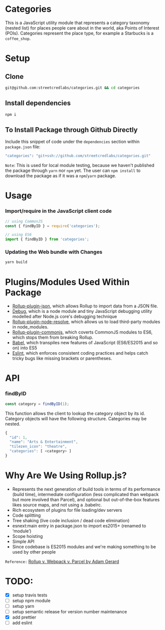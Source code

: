 # Categories

This is a JavaScript utility module that represents a category taxonomy (nested list)
for places people care about in the world, aka Points of Interest (POIs).
Categories represent the place type, for example a Starbucks is a `coffee_shop`.

# Setup

## Clone

```bash
git@github.com:streetcredlabs/categories.git && cd categories
```

## Install dependencies

```bash
npm i
```

## To Install Package through Github Directly

Include this snippet of code under the `dependencies` section within `package.json` file:

```bash
"categories": "git+ssh://github.com/streetcredlabs/categories.git"
```

`Note`: This is used for local module testing, because we haven't published the package through `yarn` nor `npm` yet. The user can `npm install` to download the package as if it was a `npm`/`yarn` package.

# Usage

### Import/require in the JavaScript client code

```JavaScript
// using CommonJS
const { findByID } = require('categories');

// using ES6
import { findByID } from 'categories';
```

### Updating the Web bundle with Changes

```JavaScript
yarn build
```

# Plugins/Modules Used Within Package

- [Rollup-plugin-json](https://github.com/rollup/rollup-plugin-json), which allows Rollup to import data from a JSON file.
- [Debug](https://www.npmjs.com/package/debug), which is a node module and tiny JavaScript debugging utility modelled after Node.js core's debugging technique
- [Rollup-plugin-node-resolve](https://github.com/rollup/rollup-plugin-node-resolve), which allows us to load third-party modules in node_modules.
- [Rollup-plugin-commonjs](https://github.com/rollup/rollup-plugin-commonjs), which coverts CommonJS modules to ES6, which stops them from breaking Rollup.
- [Babel](https://babeljs.io), which transpiles new features of JavaScript (ES6/ES2015 and so on) into ES5
- [Eslint](https://eslint.org), which enforces consistent coding practices and helps catch tricky bugs like missing brackets or parentheses.

# API

### findByID

```JavaScript
const category = findByID(1);
```

This function allows the client to lookup the category object by its id.
Category objects will have the following structure. Categories may be nested.

```JavaScript
{
  "id": 1,
  "name": "Arts & Entertainment",
  "tilezen_icon": "theatre",
  "categories": [ <category> ]
}
```

# Why Are We Using Rollup.js?

- Represents the next generation of build tools in terms of its performance (build time), intermediate configuration (less complicated than webpack but more involved than Parcel), and optional but out-of-the-box features likes source maps, and not using a .babelrc.
- Rich ecosystem of plugins for file loading/dev servers
- Code splitting
- Tree shaking (live code inclusion / dead code elimination)
- esnext:main entry in package.json to import es2015+ (renamed to ‘module’)
- Scope hoisting
- Simple API
- Since codebase is ES2015 modules and we're making something to be used by other people

`Reference:` [Rollup v. Webpack v. Parcel by Adam Gerard](https://x-team.com/blog/rollup-webpack-parcel-comparison/)

# TODO:

- [x] setup travis tests
- [ ] setup npm module
- [ ] setup yarn
- [ ] setup semantic release for version number maintenance
- [x] add prettier
- [ ] add eslint
